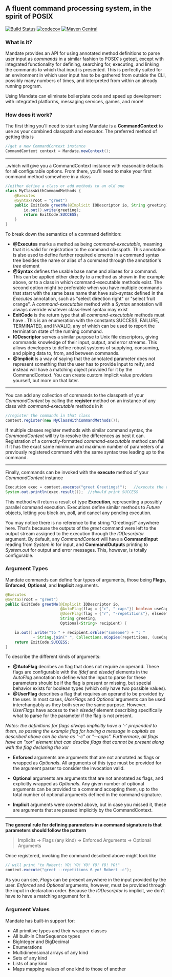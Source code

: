 ## A fluent command processing system, in the spirit of POSIX

[![Build Status](https://travis-ci.org/foundry27/Mandate.svg?branch=master)](https://travis-ci.org/foundry27/Mandate)
[![codecov](https://codecov.io/gh/foundry27/Mandate/branch/master/graph/badge.svg)](https://codecov.io/gh/foundry27/Mandate)
[![Maven Central](https://maven-badges.herokuapp.com/maven-central/pw.stamina/mandate/badge.svg)](https://maven-badges.herokuapp.com/maven-central/pw.stamina/mandate)

### What is it?
Mandate provides an API for using annotated method definitions to parse user input as *commands* in a similar fashion to POSIX's getopt, except with integrated functionality for defining, searching for, executing, and linking the commands to which that input is presented.
This is perfectly suited for an environment in which user input has to be gathered from outside the CLI, possibly many numbers of times, and interpreted from within an already running program.

Using Mandate can eliminate boilerplate code and speed up development with integrated platforms, messaging services, games, and more!


### How does it work?

The first thing you'll need to start using Mandate is a **CommandContext** to use as your combined classpath and executor. The preferred method of getting this is

```java
//get a new CommandContext instance
CommandContext context = Mandate.newContext();
```
---
..which will give you a CommandContext instance with reasonable defaults for all configurable options.
From there, you'll need to make your first command method somewhere in a class

```java
//either define a class or add methods to an old one
class MyClassWithCommandMethods {
    @Executes
    @Syntax(root = "greet")
    public ExitCode greetMe(@Implicit IODescriptor io, String greeting) {
        io.out().write(greeting);
        return ExitCode.SUCCESS;
    }
}
```
To break down the semantics of a command definition:
  * **@Executes** marks a method as being *command-executable*, meaming that it is valid for registration to the command classpath. This annotation is also used to define further required elements in a command syntax tree besides the name or alias of a command through the annotation's *tree* element
  * **@Syntax** defines the usable base name and aliases for a command. This can be applied either directly to a method as shown in the example above, or to a class in which command-executable methods exist. The second option might be preferable when you have multiple commands that start with the same base name that have sub-syntax defined in the *Executes* annotation, such as "select direction right" or "select fruit orange". A *command-executable* method with a *Syntax* annotation will always override whatever class-level syntax may exist
  * **ExitCode** is the return type that all *command-executable* methods must have . This is an enumeration with the constants SUCCESS, FAILURE, TERMINATED, and INVALID, any of which can be used to report the termination state of the running command.
  * **IODescriptor** serves a similar purpose to Unix file descriptors, giving commands knowledge of their input, output, and error streams. This allows developers to define robust systems of supplying, consuming, and piping data to, from, and between commands.
  * **@Implicit** is a way of saying that the annotated parameter does not represent something that the user has to provide input to reify, and instead will have a matching object provided for it by the CommandContext. You can create custom implicit value providers yourself, but more on that later.

---

You can add any collection of commands to the classpath of your *CommandContext* by calling the **register** method on an instance of any class with *command-executable* methods in it

```java
//register the commands in that class
context.register(new MyClassWithCommandMethods());
```
If multiple classes register methods with similar command syntax, the *CommandContext* will try to resolve the differences as best it can. Registration of a correctly-formatted *command-executable* method can fail if it has the exact same minimum and maximum number of parameters of a previously registered command with the same syntax tree leading up to the command.

---

Finally, commands can be invoked with the **execute** method of your *CommandContext* instance

```java
Execution exec = context.execute("greet Greetings!");   //execute the command...
System.out.println(exec.result());  //should print SUCCESS
```
This method will return a result of type **Execution**, representing a possibly parallel command execution. Executions define similar methods to *Future* objects, letting you block on, poll, and cancel any pending execution.

You may notice there is no reference to the string "Greetings!" anywhere here. That's because the outputs of the *greet* command were left to the output stream assigned to the execution through the *IODescriptor* argument. By default, any *CommandContext* will have a **CommandInput** reading from *System.in* for input, and **CommandOutput**s printing to *System.out* for output and error messages. This, however, is totally configurable.


### Argument Types
Mandate commands can define four types of arguments, those being **Flags**, **Enforced**, **Optional**, and **Implicit** arguments.

```java
@Executes
@Syntax(root = "greet")
public ExitCode greetMe(@Implicit IODescriptor io,
                        @AutoFlag(flag = {"c", "-caps"}) boolean useCaps,
                        @UserFlag(flag = {"r", "-repetitions"}, elsedef = "1") int repetitions,
                        String greeting,
                        Optional<String> recipient) {

    io.out().write("to " + recipient.orElse("someone") + ": "
            + String.join(" ", Collections.nCopies(repetitions, (useCaps ? greeting.toUpperCase() : greeting))));
    return ExitCode.SUCCESS;
}
```
To describe the different kinds of arguments:
  * **@AutoFlag** decribes an flag that does not require an operand. These flags are configurable with the *ifdef* and *elsedef* elements in the *AutoFlag* annotation to define what the input to parse for these parameters should be if the flag is present or missing, but special behavior exists for boolean types (which only have two possible values).
  *  **@UserFlag** describes a flag that requires an operand to be provided by the user. In most cases, *UserFlag*s and *Optional* arguments can be used interchangably as they both serve the same purpose. However. *UserFlag*s have access to their *elsedef* element describing specifically what to parse for the parameter if the flag is not present.

  *Notes: the definitions for flags always implicitly have a '-' prepended to them, so passing the example flag for having a message in capitals as described above can be done as "-c" or "--caps".
  Furthermore, all flags have an "xor" element that can descibe flags that cannot be present along with the flag declaring the xor*
  * **Enforced** arguments are arguments that are not annotated as flags or wrapped as *Optional*s. All arguments of this type must be provided for the argument parser to consider the invocation valid.
  
  *  **Optional** arguments are arguments that are not annotated as flags, and explicitly wrapped as *Optional*s. Any given number of optional arguments can be provided to a command accepting them, up to the total number of optional arguments defined in the command signature.
  
  *  **Implicit** arguments were covered above, but in case you missed it, these are arguments that are passed implicitly by the CommandContext.

---

**The general rule for defining parameters in a command signature is that parameters should follow the pattern**
> Implicits -> Flags (any kind) -> Enforced Arguments -> Optional Arguments

Once registered, invoking the command descibed above might look like

```java
// will print "to Robert: YO! YO! YO! YO! YO! YO!"
context.execute("greet --repetitions 6 yo! Robert -c");
```
As you can see, *Flags* can be present anywhere in the input provided by the user. *Enforced* and *Optional* arguments, however, must be provided through the input in declaration order. Because the *IODescriptor* is implicit, we don't have to have a matching argument for it.


### Argument Values
Mandate has built-in support for:
  * All primitive types and their wrapper classes
  * All built-in CharSequence types
  * BigInteger and BigDecimal
  * Enumerations
  * Multidimensional arrays of any kind
  * Sets of any kind
  * Lists of any kind
  * Maps mapping values of one kind to those of another
